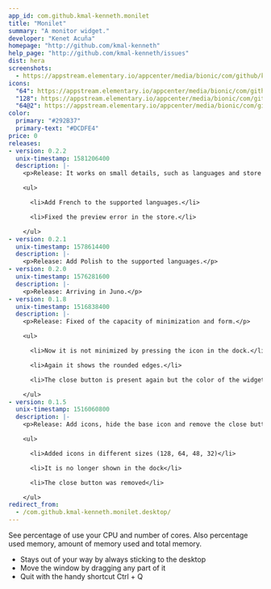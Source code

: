 ```yaml
---
app_id: com.github.kmal-kenneth.monilet
title: "Monilet"
summary: "A monitor widget."
developer: "Kenet Acuña"
homepage: "http://github.com/kmal-kenneth"
help_page: "http://github.com/kmal-kenneth/issues"
dist: hera
screenshots:
  - https://appstream.elementary.io/appcenter/media/bionic/com/github/kmal-kenneth.monilet/4EDBE1C3A067C03FBBA209A98DA668FC/screenshots/image-1_orig.png
icons:
  "64": https://appstream.elementary.io/appcenter/media/bionic/com/github/kmal-kenneth.monilet/4EDBE1C3A067C03FBBA209A98DA668FC/icons/64x64/com.github.kmal-kenneth.monilet_com.github.kmal-kenneth.monilet.png
  "128": https://appstream.elementary.io/appcenter/media/bionic/com/github/kmal-kenneth.monilet/4EDBE1C3A067C03FBBA209A98DA668FC/icons/128x128/com.github.kmal-kenneth.monilet_com.github.kmal-kenneth.monilet.png
  "64@2": https://appstream.elementary.io/appcenter/media/bionic/com/github/kmal-kenneth.monilet/4EDBE1C3A067C03FBBA209A98DA668FC/icons/64x64@2/com.github.kmal-kenneth.monilet_com.github.kmal-kenneth.monilet.png
color:
  primary: "#292B37"
  primary-text: "#DCDFE4"
price: 0
releases:
- version: 0.2.2
  unix-timestamp: 1581206400
  description: |-
    <p>Release: It works on small details, such as languages and store previews.</p>

    <ul>

      <li>Add French to the supported languages.</li>

      <li>Fixed the preview error in the store.</li>

    </ul>
- version: 0.2.1
  unix-timestamp: 1578614400
  description: |-
    <p>Release: Add Polish to the supported languages.</p>
- version: 0.2.0
  unix-timestamp: 1576281600
  description: |-
    <p>Release: Arriving in Juno.</p>
- version: 0.1.8
  unix-timestamp: 1516838400
  description: |-
    <p>Release: Fixed of the capacity of minimization and form.</p>

    <ul>

      <li>Now it is not minimized by pressing the icon in the dock.</li>

      <li>Again it shows the rounded edges.</li>

      <li>The close button is present again but the color of the widget.</li>

    </ul>
- version: 0.1.5
  unix-timestamp: 1516060800
  description: |-
    <p>Release: Add icons, hide the base icon and remove the close button.</p>

    <ul>

      <li>Added icons in different sizes (128, 64, 48, 32)</li>

      <li>It is no longer shown in the dock</li>

      <li>The close button was removed</li>

    </ul>
redirect_from:
  - /com.github.kmal-kenneth.monilet.desktop/
---
```


<p>See percentage of use your CPU and number of cores. Also percentage used memory, amount of memory used and total memory.</p>
<ul>
  <li>Stays out of your way by always sticking to the desktop</li>
  <li>Move the window by dragging any part of it</li>
  <li>Quit with the handy shortcut Ctrl + Q</li>
</ul>